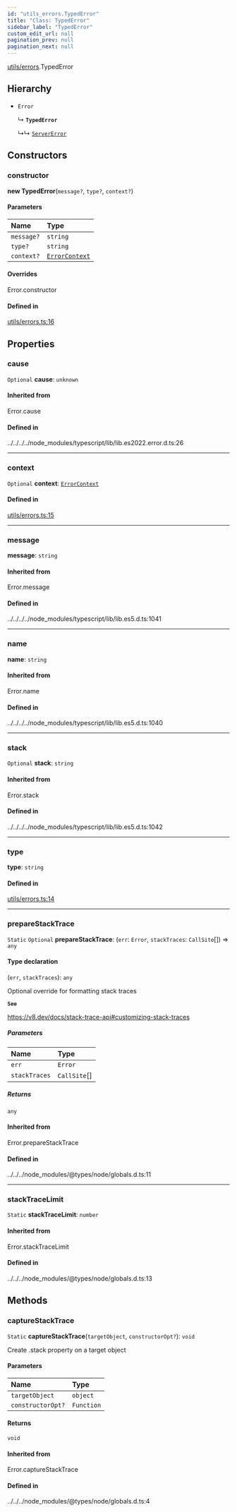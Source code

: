 ```yaml
---
id: "utils_errors.TypedError"
title: "Class: TypedError"
sidebar_label: "TypedError"
custom_edit_url: null
pagination_prev: null
pagination_next: null
---
```


[utils/errors](../modules/utils_errors.md).TypedError

## Hierarchy

- `Error`

  ↳ **`TypedError`**

  ↳↳ [`ServerError`](utils_rpc_errors.ServerError.md)

## Constructors

### constructor

**new TypedError**(`message?`, `type?`, `context?`)

#### Parameters

| Name | Type |
| :------ | :------ |
| `message?` | `string` |
| `type?` | `string` |
| `context?` | [`ErrorContext`](utils_errors.ErrorContext.md) |

#### Overrides

Error.constructor

#### Defined in

[utils/errors.ts:16](https://github.com/maxhr/near--near-api-js/blob/d8efa7d5/packages/near-api-js/src/utils/errors.ts#L16)

## Properties

### cause

 `Optional` **cause**: `unknown`

#### Inherited from

Error.cause

#### Defined in

../../../../node_modules/typescript/lib/lib.es2022.error.d.ts:26

___

### context

 `Optional` **context**: [`ErrorContext`](utils_errors.ErrorContext.md)

#### Defined in

[utils/errors.ts:15](https://github.com/maxhr/near--near-api-js/blob/d8efa7d5/packages/near-api-js/src/utils/errors.ts#L15)

___

### message

 **message**: `string`

#### Inherited from

Error.message

#### Defined in

../../../../node_modules/typescript/lib/lib.es5.d.ts:1041

___

### name

 **name**: `string`

#### Inherited from

Error.name

#### Defined in

../../../../node_modules/typescript/lib/lib.es5.d.ts:1040

___

### stack

 `Optional` **stack**: `string`

#### Inherited from

Error.stack

#### Defined in

../../../../node_modules/typescript/lib/lib.es5.d.ts:1042

___

### type

 **type**: `string`

#### Defined in

[utils/errors.ts:14](https://github.com/maxhr/near--near-api-js/blob/d8efa7d5/packages/near-api-js/src/utils/errors.ts#L14)

___

### prepareStackTrace

 `Static` `Optional` **prepareStackTrace**: (`err`: `Error`, `stackTraces`: `CallSite`[]) => `any`

#### Type declaration

(`err`, `stackTraces`): `any`

Optional override for formatting stack traces

**`See`**

https://v8.dev/docs/stack-trace-api#customizing-stack-traces

##### Parameters

| Name | Type |
| :------ | :------ |
| `err` | `Error` |
| `stackTraces` | `CallSite`[] |

##### Returns

`any`

#### Inherited from

Error.prepareStackTrace

#### Defined in

../../../node_modules/@types/node/globals.d.ts:11

___

### stackTraceLimit

 `Static` **stackTraceLimit**: `number`

#### Inherited from

Error.stackTraceLimit

#### Defined in

../../../node_modules/@types/node/globals.d.ts:13

## Methods

### captureStackTrace

`Static` **captureStackTrace**(`targetObject`, `constructorOpt?`): `void`

Create .stack property on a target object

#### Parameters

| Name | Type |
| :------ | :------ |
| `targetObject` | `object` |
| `constructorOpt?` | `Function` |

#### Returns

`void`

#### Inherited from

Error.captureStackTrace

#### Defined in

../../../node_modules/@types/node/globals.d.ts:4

